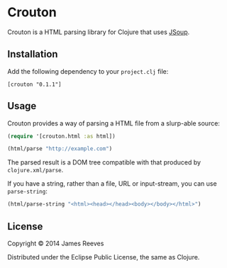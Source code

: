 # Crouton

Crouton is a HTML parsing library for Clojure that uses [JSoup][1].

[1]: http://jsoup.org/

## Installation

Add the following dependency to your `project.clj` file:

    [crouton "0.1.1"]

## Usage

Crouton provides a way of parsing a HTML file from a slurp-able
source:

```clojure
(require '[crouton.html :as html])

(html/parse "http://example.com")
```

The parsed result is a DOM tree compatible with that produced by
`clojure.xml/parse`.

If you have a string, rather than a file, URL or input-stream, you can
use `parse-string`:

```clojure
(html/parse-string "<html><head></head><body></body></html>")
```

## License

Copyright © 2014 James Reeves

Distributed under the Eclipse Public License, the same as Clojure.
